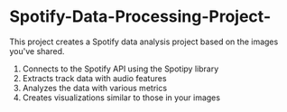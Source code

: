 # Spotify-Data-Processing-Project-
This project creates a Spotify data analysis project based on the images you've shared.

1. Connects to the Spotify API using the Spotipy library
2. Extracts track data with audio features
3. Analyzes the data with various metrics
4. Creates visualizations similar to those in your images
